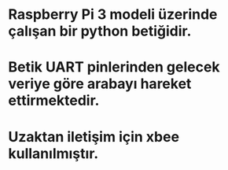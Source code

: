 # Raspberry Pi 3 modeli üzerinde çalışan bir python betiğidir.
# Betik UART pinlerinden gelecek veriye göre arabayı hareket ettirmektedir.
# Uzaktan iletişim için xbee kullanılmıştır.
